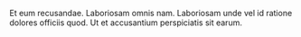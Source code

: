 Et eum recusandae.
Laboriosam omnis nam.
Laboriosam unde vel id ratione dolores officiis quod.
Ut et accusantium perspiciatis sit earum.